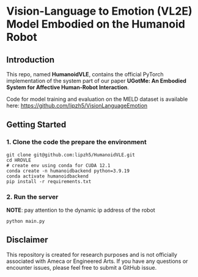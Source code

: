 # Vision-Language to Emotion (VL2E) Model Embodied on the Humanoid Robot

## Introduction
This repo, named **HumanoidVLE**, contains the official PyTorch implementation of the system part of our paper **UGotMe: An Embodied System for Affective Human-Robot Interaction**.

Code for model training and evaluation on the MELD dataset is available here: https://github.com/lipzh5/VisionLanguageEmotion


## Getting Started

### 1. Clone the code the prepare the environment 
```
git clone git@github.com:lipzh5/HumanoidVLE.git
cd HROVLE
# create env using conda for CUDA 12.1
conda create -n humanoidbackend python=3.9.19 
conda activate humanoidbackend
pip install -r requirements.txt

```

### 2. Run the server
**NOTE**: pay attention to the dynamic ip address of the robot 
```
python main.py  
```

## Disclaimer

This repository is created for research purposes and is not officially associated with Ameca or Engineered Arts. If you have any questions or encounter issues, please feel free to submit a GitHub issue.


